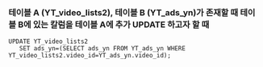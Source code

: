 ### 테이블 A (YT_video_lists2), 테이블 B (YT_ads_yn)가 존재할 때 테이블 B에 있는 칼럼을 테이블 A에 추가 UPDATE 하고자 할 때
```
UPDATE YT_video_lists2 
   SET ads_yn=(SELECT ads_yn FROM YT_ads_yn WHERE YT_video_lists2.video_id=YT_ads_yn.video_id);
```
